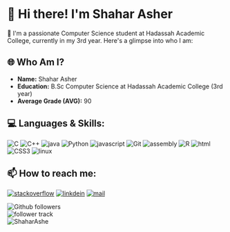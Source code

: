 <div>
    <div>
        <h1>👋 Hi there! I'm Shahar Asher</h1>
    </div>
    <div>
        <p>🚀 I'm a passionate Computer Science student at Hadassah Academic College, currently in my 3rd year. Here's a glimpse into who I am:</p>
    </div>
    <div>
        <h2>🌐 Who Am I?</h2>
    </div>
    <div>
        <ul>
            <li><b>Name:</b> Shahar Asher</li>
            <li><b>Education:</b> B.Sc Computer Science at Hadassah Academic College (3rd year)</li>
            <li><b>Average Grade (AVG):</b> 90</li>
        </ul>
    </div>
    <div>
        <h2>💻 Languages & Skills:</h2>
    </div>
    <div>
        <img src="https://img.shields.io/badge/c%20-%2300599C.svg?&style=for-the-badge&logo=c&logoColor=white" alt="C"/>
        <img src="https://img.shields.io/badge/c++%20-%2300599C.svg?&style=for-the-badge&logo=c%2B%2B&logoColor=white" alt="C++"/>
        <img src="https://img.shields.io/badge/Java-007396?&style=for-the-badge&logo=java" alt="java"/>
        <img src="https://img.shields.io/badge/python%20-%2314354C.svg?&style=for-the-badge&logo=python&logoColor=white" alt="Python"/>
        <img src="https://img.shields.io/badge/JavaScript-F7DF1E?&style=for-the-badge&logo=javascript&logoColor=black" alt="javascript"/>
        <img src="https://img.shields.io/badge/git%20-%23F05033.svg?&style=for-the-badge&logo=git&logoColor=white" alt="Git"/>
        <img src="https://img.shields.io/badge/Assembly-blueviolet?&style=for-the-badge&logo=assemblyscript" alt="assembly"/>
        <img src="https://img.shields.io/badge/Language-R-blue?&style=for-the-badge&logo=r&logoColor=white" alt="R"/>
        <img src="https://img.shields.io/badge/HTML5-red?&style=for-the-badge&logo=html5&logoColor=white" alt="html"/>
        <img src="https://img.shields.io/badge/CSS3-blue?&style=for-the-badge&logo=css3&logoColor=white" alt="CSS3"/>
        <img src="https://img.shields.io/badge/OS-Linux-blue?&style=for-the-badge&logo=linux&logoColor=white" alt="linux"/>
    </div>
    <div>
        <h2> 📫 How to reach me: </h2>
    </div>
    <div>
        <p>
            <a href="https://stackoverflow.com/users/20755219/shahar"><img src="https://img.shields.io/badge/Stack%20Overflow-grey?style=for-the-badge&logo=stackoverflow" alt="stackoverflow"/></a>
            <a href="https://www.linkedin.com/in/shahar-asher-71ba82219/"><img src="https://img.shields.io/badge/LinkedIn-0077B5?style=for-the-badge&logo=linkedin&logoColor=white" alt="linkdein"/></a>
            <a href="mailto:shaharas30@gmail.com"><img src="https://img.shields.io/badge/Contact%20me-Email-blue?style=for-the-badge&logo=mail.ru&logoColor=white" alt="mail"/></a>
        </p>
    </div>
    <div>
    <div>
        <div>
            <img src="https://img.shields.io/github/followers/ShaharAshe?style=social&label=Follow" alt="Github followers"/>
        </div>
        <div>
            <img src="https://komarev.com/ghpvc/?username=ShaharAshe&style=flat-square" alt="follower track">
        </div>
    </div>
        <img src="https://github-readme-stats.vercel.app/api/top-langs?username=ShaharAshe&show_icons=true&locale=en&layout=compact" alt="ShaharAshe" />
    </div>
    <!-- div>
        <img align="center" src="https://media.giphy.com/media/g9wbFB61YEh1u/giphy.gif" width="100%" height="250px"/>
<!--     </div>
    <div>
         <img align="center" src="https://media1.giphy.com/media/v1.Y2lkPTc5MGI3NjExYTM0bTFlOHpiYXN5NGkwa2Z4NTkwYTRydnV6aXJydTJjYTNhcG9jZiZlcD12MV9pbnRlcm5hbF9naWZfYnlfaWQmY3Q9dg/KpJ47gKe6b7v7xQyWj/giphy.gif" width="100%" height="250px"/>
    </div> -->
    <!--</div -->
<!--<code><img height="20" src="https://raw.githubusercontent.com/github/explore/80688e429a7d4ef2fca1e82350fe8e3517d3494d/topics/c/c.png" alt="C"></code>
      <code><img height="20" src="https://raw.githubusercontent.com/github/explore/80688e429a7d4ef2fca1e82350fe8e3517d3494d/topics/cpp/cpp.png" alt="C++"></code>
      <code><img height="20" src="https://raw.githubusercontent.com/github/explore/80688e429a7d4ef2fca1e82350fe8e3517d3494d/topics/java/java.png" alt="Java"></code>
      <code><img height="20" src="https://raw.githubusercontent.com/github/explore/80688e429a7d4ef2fca1e82350fe8e3517d3494d/topics/python/python.png" alt="Python"></code>
      <code><img height="20" src="https://raw.githubusercontent.com/github/explore/80688e429a7d4ef2fca1e82350fe8e3517d3494d/topics/javascript/javascript.png" alt="JavaScript"></code>
      <code><img height="20" src="https://raw.githubusercontent.com/github/explore/80688e429a7d4ef2fca1e82350fe8e3517d3494d/topics/git/git.png" alt="Git"></code>
      <code><img height="20" src="https://raw.githubusercontent.com/github/explore/main/topics/assembly/assembly.png" alt="Assembly"></code>
      <code><img height="20" src="https://raw.githubusercontent.com/github/explore/main/topics/r/r.png" alt="R"></code>
      <code><img height="20" src="https://raw.githubusercontent.com/github/explore/main/topics/html/html.png" alt="HTML5"></code>
      <code><img height="20" src="https://raw.githubusercontent.com/github/explore/main/topics/css/css.png" alt="CSS3"></code>
      <code><img height="20" src="https://raw.githubusercontent.com/github/explore/main/topics/linux/linux.png" alt="Linux"></code>-->

<!--<img src="https://github-readme-stats.vercel.app/api?username=ShaharAshe&show_icons=true&theme=gotham" alt="ShaharAshe" />-->
